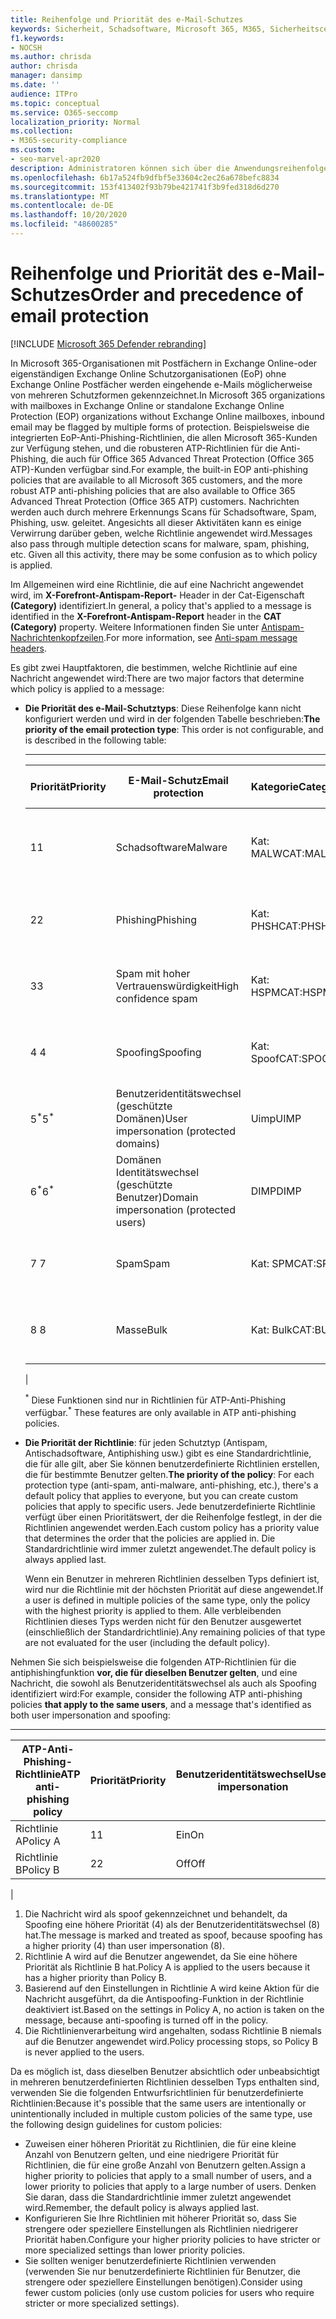 ```yaml
---
title: Reihenfolge und Priorität des e-Mail-Schutzes
keywords: Sicherheit, Schadsoftware, Microsoft 365, M365, Sicherheitscenter, ATP, Microsoft Defender ATP, Office 365 ATP, Azure ATP
f1.keywords:
- NOCSH
ms.author: chrisda
author: chrisda
manager: dansimp
ms.date: ''
audience: ITPro
ms.topic: conceptual
ms.service: O365-seccomp
localization_priority: Normal
ms.collection:
- M365-security-compliance
ms.custom:
- seo-marvel-apr2020
description: Administratoren können sich über die Anwendungsreihenfolge von Schutzmaßnahmen in Exchange Online Protection (EoP) und darüber informieren, wie der Prioritätswert in Schutzrichtlinien festlegt, welche Richtlinie angewendet wird.
ms.openlocfilehash: 6b17a524fb9dfbf5e33604c2ec26a678befc8834
ms.sourcegitcommit: 153f413402f93b79be421741f3b9fed318d6d270
ms.translationtype: MT
ms.contentlocale: de-DE
ms.lasthandoff: 10/20/2020
ms.locfileid: "48600285"
---
```

# <a name="order-and-precedence-of-email-protection"></a><span data-ttu-id="a56e2-104">Reihenfolge und Priorität des e-Mail-Schutzes</span><span class="sxs-lookup"><span data-stu-id="a56e2-104">Order and precedence of email protection</span></span>

[!INCLUDE [Microsoft 365 Defender rebranding](../includes/microsoft-defender-for-office.md)]


<span data-ttu-id="a56e2-105">In Microsoft 365-Organisationen mit Postfächern in Exchange Online-oder eigenständigen Exchange Online Schutzorganisationen (EoP) ohne Exchange Online Postfächer werden eingehende e-Mails möglicherweise von mehreren Schutzformen gekennzeichnet.</span><span class="sxs-lookup"><span data-stu-id="a56e2-105">In Microsoft 365 organizations with mailboxes in Exchange Online or standalone Exchange Online Protection (EOP) organizations without Exchange Online mailboxes, inbound email may be flagged by multiple forms of protection.</span></span> <span data-ttu-id="a56e2-106">Beispielsweise die integrierten EoP-Anti-Phishing-Richtlinien, die allen Microsoft 365-Kunden zur Verfügung stehen, und die robusteren ATP-Richtlinien für die Anti-Phishing, die auch für Office 365 Advanced Threat Protection (Office 365 ATP)-Kunden verfügbar sind.</span><span class="sxs-lookup"><span data-stu-id="a56e2-106">For example, the built-in EOP anti-phishing policies that are available to all Microsoft 365 customers, and the more robust ATP anti-phishing policies that are also available to Office 365 Advanced Threat Protection (Office 365 ATP) customers.</span></span> <span data-ttu-id="a56e2-107">Nachrichten werden auch durch mehrere Erkennungs Scans für Schadsoftware, Spam, Phishing, usw. geleitet. Angesichts all dieser Aktivitäten kann es einige Verwirrung darüber geben, welche Richtlinie angewendet wird.</span><span class="sxs-lookup"><span data-stu-id="a56e2-107">Messages also pass through multiple detection scans for malware, spam, phishing, etc. Given all this activity, there may be some confusion as to which policy is applied.</span></span>

<span data-ttu-id="a56e2-108">Im Allgemeinen wird eine Richtlinie, die auf eine Nachricht angewendet wird, im **X-Forefront-Antispam-Report-** Header in der Cat-Eigenschaft **(Category)** identifiziert.</span><span class="sxs-lookup"><span data-stu-id="a56e2-108">In general, a policy that's applied to a message is identified in the **X-Forefront-Antispam-Report** header in the **CAT (Category)** property.</span></span> <span data-ttu-id="a56e2-109">Weitere Informationen finden Sie unter [Antispam-Nachrichtenkopfzeilen](anti-spam-message-headers.md).</span><span class="sxs-lookup"><span data-stu-id="a56e2-109">For more information, see [Anti-spam message headers](anti-spam-message-headers.md).</span></span>

<span data-ttu-id="a56e2-110">Es gibt zwei Hauptfaktoren, die bestimmen, welche Richtlinie auf eine Nachricht angewendet wird:</span><span class="sxs-lookup"><span data-stu-id="a56e2-110">There are two major factors that determine which policy is applied to a message:</span></span>

- <span data-ttu-id="a56e2-111">**Die Priorität des e-Mail-Schutztyps**: Diese Reihenfolge kann nicht konfiguriert werden und wird in der folgenden Tabelle beschrieben:</span><span class="sxs-lookup"><span data-stu-id="a56e2-111">**The priority of the email protection type**: This order is not configurable, and is described in the following table:</span></span>

  ****

  |<span data-ttu-id="a56e2-112">Priorität</span><span class="sxs-lookup"><span data-stu-id="a56e2-112">Priority</span></span>|<span data-ttu-id="a56e2-113">E-Mail-Schutz</span><span class="sxs-lookup"><span data-stu-id="a56e2-113">Email protection</span></span>|<span data-ttu-id="a56e2-114">Kategorie</span><span class="sxs-lookup"><span data-stu-id="a56e2-114">Category</span></span>|<span data-ttu-id="a56e2-115">Verwalten von</span><span class="sxs-lookup"><span data-stu-id="a56e2-115">Where to manage</span></span>|
  |---|---|---|---|
  |<span data-ttu-id="a56e2-116">1</span><span class="sxs-lookup"><span data-stu-id="a56e2-116">1</span></span>|<span data-ttu-id="a56e2-117">Schadsoftware</span><span class="sxs-lookup"><span data-stu-id="a56e2-117">Malware</span></span>|<span data-ttu-id="a56e2-118">Kat: MALW</span><span class="sxs-lookup"><span data-stu-id="a56e2-118">CAT:MALW</span></span>|[<span data-ttu-id="a56e2-119">Konfigurieren von Anti-Malware-Richtlinien in EoP</span><span class="sxs-lookup"><span data-stu-id="a56e2-119">Configure anti-malware policies in EOP</span></span>](configure-anti-malware-policies.md)|
  |<span data-ttu-id="a56e2-120">2</span><span class="sxs-lookup"><span data-stu-id="a56e2-120">2</span></span>|<span data-ttu-id="a56e2-121">Phishing</span><span class="sxs-lookup"><span data-stu-id="a56e2-121">Phishing</span></span>|<span data-ttu-id="a56e2-122">Kat: PHSH</span><span class="sxs-lookup"><span data-stu-id="a56e2-122">CAT:PHSH</span></span>|[<span data-ttu-id="a56e2-123">Konfigurieren von Antispamrichtlinien in EOP</span><span class="sxs-lookup"><span data-stu-id="a56e2-123">Configure anti-spam policies in EOP</span></span>](configure-your-spam-filter-policies.md)|
  |<span data-ttu-id="a56e2-124">3</span><span class="sxs-lookup"><span data-stu-id="a56e2-124">3</span></span>|<span data-ttu-id="a56e2-125">Spam mit hoher Vertrauenswürdigkeit</span><span class="sxs-lookup"><span data-stu-id="a56e2-125">High confidence spam</span></span>|<span data-ttu-id="a56e2-126">Kat: HSPM</span><span class="sxs-lookup"><span data-stu-id="a56e2-126">CAT:HSPM</span></span>|[<span data-ttu-id="a56e2-127">Konfigurieren von Antispamrichtlinien in EOP</span><span class="sxs-lookup"><span data-stu-id="a56e2-127">Configure anti-spam policies in EOP</span></span>](configure-your-spam-filter-policies.md)|
  |<span data-ttu-id="a56e2-128">4 </span><span class="sxs-lookup"><span data-stu-id="a56e2-128">4</span></span>|<span data-ttu-id="a56e2-129">Spoofing</span><span class="sxs-lookup"><span data-stu-id="a56e2-129">Spoofing</span></span>|<span data-ttu-id="a56e2-130">Kat: Spoof</span><span class="sxs-lookup"><span data-stu-id="a56e2-130">CAT:SPOOF</span></span>|[<span data-ttu-id="a56e2-131">Konfigurieren von Spoof Intelligence in EoP</span><span class="sxs-lookup"><span data-stu-id="a56e2-131">Configure spoof intelligence in EOP</span></span>](learn-about-spoof-intelligence.md)|
  |<span data-ttu-id="a56e2-132">5<sup>\*</sup></span><span class="sxs-lookup"><span data-stu-id="a56e2-132">5<sup>\*</sup></span></span>|<span data-ttu-id="a56e2-133">Benutzeridentitätswechsel (geschützte Domänen)</span><span class="sxs-lookup"><span data-stu-id="a56e2-133">User impersonation (protected domains)</span></span>|<span data-ttu-id="a56e2-134">Uimp</span><span class="sxs-lookup"><span data-stu-id="a56e2-134">UIMP</span></span>|[<span data-ttu-id="a56e2-135">Konfigurieren der ATP Antiphishing-Richtlinien</span><span class="sxs-lookup"><span data-stu-id="a56e2-135">Configure ATP anti-phishing policies</span></span>](configure-atp-anti-phishing-policies.md)|
  |<span data-ttu-id="a56e2-136">6<sup>\*</sup></span><span class="sxs-lookup"><span data-stu-id="a56e2-136">6<sup>\*</sup></span></span>|<span data-ttu-id="a56e2-137">Domänen Identitätswechsel (geschützte Benutzer)</span><span class="sxs-lookup"><span data-stu-id="a56e2-137">Domain impersonation (protected users)</span></span>|<span data-ttu-id="a56e2-138">DIMP</span><span class="sxs-lookup"><span data-stu-id="a56e2-138">DIMP</span></span>|[<span data-ttu-id="a56e2-139">Konfigurieren der ATP Antiphishing-Richtlinien</span><span class="sxs-lookup"><span data-stu-id="a56e2-139">Configure ATP anti-phishing policies</span></span>](configure-atp-anti-phishing-policies.md)|
  |<span data-ttu-id="a56e2-140">7 </span><span class="sxs-lookup"><span data-stu-id="a56e2-140">7</span></span>|<span data-ttu-id="a56e2-141">Spam</span><span class="sxs-lookup"><span data-stu-id="a56e2-141">Spam</span></span>|<span data-ttu-id="a56e2-142">Kat: SPM</span><span class="sxs-lookup"><span data-stu-id="a56e2-142">CAT:SPM</span></span>|[<span data-ttu-id="a56e2-143">Konfigurieren von Antispamrichtlinien in EOP</span><span class="sxs-lookup"><span data-stu-id="a56e2-143">Configure anti-spam policies in EOP</span></span>](configure-your-spam-filter-policies.md)|
  |<span data-ttu-id="a56e2-144">8 </span><span class="sxs-lookup"><span data-stu-id="a56e2-144">8</span></span>|<span data-ttu-id="a56e2-145">Masse</span><span class="sxs-lookup"><span data-stu-id="a56e2-145">Bulk</span></span>|<span data-ttu-id="a56e2-146">Kat: Bulk</span><span class="sxs-lookup"><span data-stu-id="a56e2-146">CAT:BULK</span></span>|[<span data-ttu-id="a56e2-147">Konfigurieren von Antispamrichtlinien in EOP</span><span class="sxs-lookup"><span data-stu-id="a56e2-147">Configure anti-spam policies in EOP</span></span>](configure-your-spam-filter-policies.md)|
  |

  <span data-ttu-id="a56e2-148"><sup>\*</sup> Diese Funktionen sind nur in Richtlinien für ATP-Anti-Phishing verfügbar.</span><span class="sxs-lookup"><span data-stu-id="a56e2-148"><sup>\*</sup> These features are only available in ATP anti-phishing policies.</span></span>

- <span data-ttu-id="a56e2-149">**Die Priorität der Richtlinie**: für jeden Schutztyp (Antispam, Antischadsoftware, Antiphishing usw.) gibt es eine Standardrichtlinie, die für alle gilt, aber Sie können benutzerdefinierte Richtlinien erstellen, die für bestimmte Benutzer gelten.</span><span class="sxs-lookup"><span data-stu-id="a56e2-149">**The priority of the policy**: For each protection type (anti-spam, anti-malware, anti-phishing, etc.), there's a default policy that applies to everyone, but you can create custom policies that apply to specific users.</span></span> <span data-ttu-id="a56e2-150">Jede benutzerdefinierte Richtlinie verfügt über einen Prioritätswert, der die Reihenfolge festlegt, in der die Richtlinien angewendet werden.</span><span class="sxs-lookup"><span data-stu-id="a56e2-150">Each custom policy has a priority value that determines the order that the policies are applied in.</span></span> <span data-ttu-id="a56e2-151">Die Standardrichtlinie wird immer zuletzt angewendet.</span><span class="sxs-lookup"><span data-stu-id="a56e2-151">The default policy is always applied last.</span></span>

  <span data-ttu-id="a56e2-152">Wenn ein Benutzer in mehreren Richtlinien desselben Typs definiert ist, wird nur die Richtlinie mit der höchsten Priorität auf diese angewendet.</span><span class="sxs-lookup"><span data-stu-id="a56e2-152">If a user is defined in multiple policies of the same type, only the policy with the highest priority is applied to them.</span></span> <span data-ttu-id="a56e2-153">Alle verbleibenden Richtlinien dieses Typs werden nicht für den Benutzer ausgewertet (einschließlich der Standardrichtlinie).</span><span class="sxs-lookup"><span data-stu-id="a56e2-153">Any remaining policies of that type are not evaluated for the user (including the default policy).</span></span>

<span data-ttu-id="a56e2-154">Nehmen Sie sich beispielsweise die folgenden ATP-Richtlinien für die antiphishingfunktion **vor, die für dieselben Benutzer gelten**, und eine Nachricht, die sowohl als Benutzeridentitätswechsel als auch als Spoofing identifiziert wird:</span><span class="sxs-lookup"><span data-stu-id="a56e2-154">For example, consider the following ATP anti-phishing policies **that apply to the same users**, and a message that's identified as both user impersonation and spoofing:</span></span>

  ****

  |<span data-ttu-id="a56e2-155">ATP-Anti-Phishing-Richtlinie</span><span class="sxs-lookup"><span data-stu-id="a56e2-155">ATP anti-phishing policy</span></span>|<span data-ttu-id="a56e2-156">Priorität</span><span class="sxs-lookup"><span data-stu-id="a56e2-156">Priority</span></span>|<span data-ttu-id="a56e2-157">Benutzeridentitätswechsel</span><span class="sxs-lookup"><span data-stu-id="a56e2-157">User impersonation</span></span>|<span data-ttu-id="a56e2-158">Anti-Spoofing</span><span class="sxs-lookup"><span data-stu-id="a56e2-158">Anti-spoofing</span></span>|
  |---|---|---|---|
  |<span data-ttu-id="a56e2-159">Richtlinie A</span><span class="sxs-lookup"><span data-stu-id="a56e2-159">Policy A</span></span>|<span data-ttu-id="a56e2-160">1</span><span class="sxs-lookup"><span data-stu-id="a56e2-160">1</span></span>|<span data-ttu-id="a56e2-161">Ein</span><span class="sxs-lookup"><span data-stu-id="a56e2-161">On</span></span>|<span data-ttu-id="a56e2-162">Off</span><span class="sxs-lookup"><span data-stu-id="a56e2-162">Off</span></span>|
  |<span data-ttu-id="a56e2-163">Richtlinie B</span><span class="sxs-lookup"><span data-stu-id="a56e2-163">Policy B</span></span>|<span data-ttu-id="a56e2-164">2</span><span class="sxs-lookup"><span data-stu-id="a56e2-164">2</span></span>|<span data-ttu-id="a56e2-165">Off</span><span class="sxs-lookup"><span data-stu-id="a56e2-165">Off</span></span>|<span data-ttu-id="a56e2-166">Ein</span><span class="sxs-lookup"><span data-stu-id="a56e2-166">On</span></span>|
  |

1. <span data-ttu-id="a56e2-167">Die Nachricht wird als spoof gekennzeichnet und behandelt, da Spoofing eine höhere Priorität (4) als der Benutzeridentitätswechsel (8) hat.</span><span class="sxs-lookup"><span data-stu-id="a56e2-167">The message is marked and treated as spoof, because spoofing has a higher priority (4) than user impersonation (8).</span></span>
2. <span data-ttu-id="a56e2-168">Richtlinie A wird auf die Benutzer angewendet, da Sie eine höhere Priorität als Richtlinie B hat.</span><span class="sxs-lookup"><span data-stu-id="a56e2-168">Policy A is applied to the users because it has a higher priority than Policy B.</span></span>
3. <span data-ttu-id="a56e2-169">Basierend auf den Einstellungen in Richtlinie A wird keine Aktion für die Nachricht ausgeführt, da die Antispoofing-Funktion in der Richtlinie deaktiviert ist.</span><span class="sxs-lookup"><span data-stu-id="a56e2-169">Based on the settings in Policy A, no action is taken on the message, because anti-spoofing is turned off in the policy.</span></span>
4. <span data-ttu-id="a56e2-170">Die Richtlinienverarbeitung wird angehalten, sodass Richtlinie B niemals auf die Benutzer angewendet wird.</span><span class="sxs-lookup"><span data-stu-id="a56e2-170">Policy processing stops, so Policy B is never applied to the users.</span></span>

<span data-ttu-id="a56e2-171">Da es möglich ist, dass dieselben Benutzer absichtlich oder unbeabsichtigt in mehreren benutzerdefinierten Richtlinien desselben Typs enthalten sind, verwenden Sie die folgenden Entwurfsrichtlinien für benutzerdefinierte Richtlinien:</span><span class="sxs-lookup"><span data-stu-id="a56e2-171">Because it's possible that the same users are intentionally or unintentionally included in multiple custom policies of the same type, use the following design guidelines for custom policies:</span></span>

- <span data-ttu-id="a56e2-172">Zuweisen einer höheren Priorität zu Richtlinien, die für eine kleine Anzahl von Benutzern gelten, und eine niedrigere Priorität für Richtlinien, die für eine große Anzahl von Benutzern gelten.</span><span class="sxs-lookup"><span data-stu-id="a56e2-172">Assign a higher priority to policies that apply to a small number of users, and a lower priority to policies that apply to a large number of users.</span></span> <span data-ttu-id="a56e2-173">Denken Sie daran, dass die Standardrichtlinie immer zuletzt angewendet wird.</span><span class="sxs-lookup"><span data-stu-id="a56e2-173">Remember, the default policy is always applied last.</span></span>
- <span data-ttu-id="a56e2-174">Konfigurieren Sie Ihre Richtlinien mit höherer Priorität so, dass Sie strengere oder speziellere Einstellungen als Richtlinien niedrigerer Priorität haben.</span><span class="sxs-lookup"><span data-stu-id="a56e2-174">Configure your higher priority policies to have stricter or more specialized settings than lower priority policies.</span></span>
- <span data-ttu-id="a56e2-175">Sie sollten weniger benutzerdefinierte Richtlinien verwenden (verwenden Sie nur benutzerdefinierte Richtlinien für Benutzer, die strengere oder speziellere Einstellungen benötigen).</span><span class="sxs-lookup"><span data-stu-id="a56e2-175">Consider using fewer custom policies (only use custom policies for users who require stricter or more specialized settings).</span></span>
